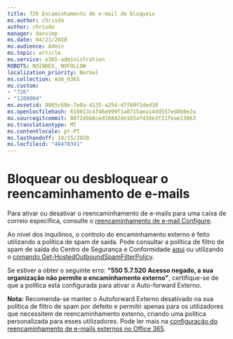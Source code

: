 ```yaml
---
title: 726 Encaminhamento de e-mail de bloqueio
ms.author: chrisda
author: chrisda
manager: dansimp
ms.date: 04/21/2020
ms.audience: Admin
ms.topic: article
ms.service: o365-administration
ROBOTS: NOINDEX, NOFOLLOW
localization_priority: Normal
ms.collection: Adm_O365
ms.custom:
- "726"
- "1200004"
ms.assetid: 8865c68e-7e8a-4135-a254-d7f69f1ded30
ms.openlocfilehash: 610013c4f46e999f1a8715aea14dd557ed8b0e2a
ms.sourcegitcommit: 88f24bb6ced16842de165af416e3f21feae13063
ms.translationtype: MT
ms.contentlocale: pt-PT
ms.lasthandoff: 10/15/2020
ms.locfileid: "48478341"
---
```

# <a name="blocking-or-unblocking-email-forwarding"></a>Bloquear ou desbloquear o reencaminhamento de e-mails

Para ativar ou desativar o reencaminhamento de e-mails para uma caixa de correio específica, consulte o [reencaminhamento de e-mail Configure](https://docs.microsoft.com/microsoft-365/admin/email/configure-email-forwarding).

Ao nível dos inquilinos, o controlo do encaminhamento externo é feito utilizando a política de spam de saída. Pode consultar a política de filtro de spam de saída do Centro de Segurança e Conformidade [aqui](https://protection.office.com/antispam) ou utilizando o [comando Get-HostedOutboundSpamFilterPolicy](https://docs.microsoft.com/powershell/module/exchange/get-hostedoutboundspamfilterpolicy).

Se estiver a obter o seguinte erro: **"550 5.7.520 Acesso negado, a sua organização não permite o encaminhamento externo"**, certifique-se de que a política está configurada para ativar o Auto-forward Externo.

**Nota:** Recomenda-se manter o Autoforward Externo desativado na sua política de filtro de spam por defeito e permitir apenas para os utilizadores que necessitem de reencaminhamento externo, criando uma política personalizada para esses utilizadores. Pode ler mais na [configuração do reencaminhamento de e-mails externos no Office 365](https://docs.microsoft.com/microsoft-365/security/office-365-security/external-email-forwarding).
